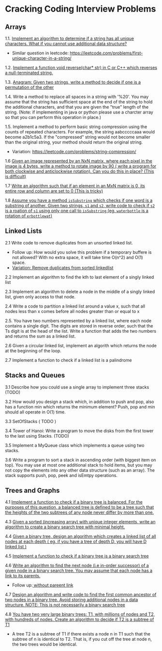 # Cracking Coding Interview Problems

## Arrays

1.1. [Implement an algorithm to determine if a string has all unique characters. What if you cannot use additional data structure?](https://leetcode.com/problems/contains-duplicate/)
  - Similar question in leetcode: https://leetcode.com/problems/first-unique-character-in-a-string/

1.2. [Implement a function void reverse(char* str) in C or C++ which reverses a null-terminated string.](https://leetcode.com/problems/reverse-string/)

1.3. [Anagram: Given two strings, write a method to decide if one is a permutation of the other
](https://leetcode.com/problems/valid-anagram/)

1.4. Write a method to replace all spaces in a string with '%20'. You may assume that the string has sufficient space at the end of the string to hold the additional characters, and that you are given the "true" length of the string. (Note: if implementing in java or python please use a charcter array so that you can perform this operation in place.)

1.5. Implement a method to perform basic string compression using the counts of repeated characters. For example, the string aabcccccaaa would become a2b1c5a3. If the "compressed" string would not become smaller than the original string, your method should return the original string.
  - Variation: https://leetcode.com/problems/string-compression/

1.6 [Given an image represented by an NxN matrix, where each pixel in the image is 4 bytes, write a method to rotate image by 90 ( write a program for both clockwise and anticlockwise rotation). Can you do this in place? (This is difficult)](https://leetcode.com/problems/rotate-image/)

1.7 [Write an algorithm such that if an element in an MxN matrix is 0, its entire row and column are set to 0 (This is tricky)](https://leetcode.com/problems/set-matrix-zeroes/)

1.8 [Assume you have a method `isSubstring` which checks if one word is a substring of another. Given two strings, `s1` and `s2`, write code to check if `s2` is a roation of `s1` using only one call to `isSubstring` (eg. `waterbottle` is a rotation of `erbottlewat`)](https://leetcode.com/problems/rotate-string/)

## Linked Lists

2.1 Write code to remove duplicates from an unsorted linked list.

- Follow up: How would you solve this problem if a temporary buffere is not allowed? With no extra space, it will take time O(n^2) and O(1) space.
- [ Variation: Remove duplicates from sorted linkedlist]( https://leetcode.com/problems/remove-duplicates-from-sorted-list/)

2.2 Implement an algorithm to find the kth to last element of a singly linked list

2.3 Implement an algorithm to delete a node in the middle of a singly linked list, given only access to that node.

2.4 Write a code to partition a linked list around a value x, such that all nodes less than x comes before all nodes greater than or equal to x

2.5. You have two numbers represented by a linked list, where each node contains a single digit. The digits are stored in reverse order, such that the Ts digit is at the head of the list. Write a function that adds the two numbers and returns the sum
as a linked list.

2.6 Given a circular linked list, implement an algorith which returns the node at the beginning of the loop.

2.7 Implement a function to check if a linked list is a palindrome

## Stacks and Queues

3.1 Describe how you could use a single array to implement three stacks (TODO)

3.2 How would you design a stack which, in addition to push and pop, also has a function min which returns the minimum element? Push, pop and min should all operate in O(1) time.

3.3 SetOfStacks ( TODO )

3.4 Tower of Hanoi: Write a program to move the disks from the first tower to the last using Stacks. (TODO)

3.5 Implement a MyQueue class which implements a queue using two stacks.

3.6 Write a program to sort a stack in ascending order (with biggest item on top). You may use at most one additional stack to hold items, but you may not copy the elements into any other data structure (such as an array). The stack supports push, pop, peek and isEmtpy operations.

## Trees and Graphs

4.1 [Implement a function to check if a binary tree is balanced. For the purposes of
this question, a balanced tree is defined to be a tree such that the heights of the
two subtrees of any node never differ by more than one.](https://leetcode.com/problems/balanced-binary-tree/)

4.3 [Given a sorted (increasing array) with unique integer elements, write an algorithm to create a binary search tree with minimal height.](https://leetcode.com/problems/convert-sorted-array-to-binary-search-tree/)

4.4 [Given a binary tree, design an algorithm which creates a linked list of all nodes at each depth ( eg. if you have a tree of depth D, you will have D linked list )](https://leetcode.com/problems/binary-tree-level-order-traversal/)

4.5 [Implement a function to check if a binary tree is a binary search tree](https://leetcode.com/problems/validate-binary-search-tree/)

4.6 [Write an algorithm to find the next node (i.e in-order successor) of a given node in a binary search tree. You may assume that each node has a link to its parents.](https://leetcode.com/problems/inorder-successor-in-bst-ii/solution/)
- Follow up:[ without pareent link](https://leetcode.com/problems/inorder-successor-in-bst/)

4.7 [Design an algorithm and write code to find the first common ancestor of two nodes
in a binary tree. Avoid storing additional nodes in a data structure. NOTE: This is not
necessarily a binary search tree](https://leetcode.com/problems/lowest-common-ancestor-of-a-binary-tree/)

4.8 [You have two very large binary trees: T1, with millions of nodes and T2, with hundreds of nodes. Create an algorithm to decide if T2 is a subtree of T1](https://leetcode.com/problems/subtree-of-another-tree/)

- A tree T2 is a subtree of T1 if there exists a node n in T1 such that the subtree of n is identical to T2. That is, if you cut off the tree at node n, the two trees would be identical.
